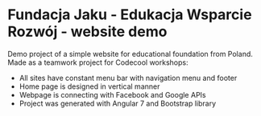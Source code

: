 # Fundacja Jaku - Edukacja Wsparcie Rozwój - website demo

Demo project of a simple website for educational foundation from Poland. 
Made as a teamwork project for Codecool workshops:

- All sites have constant menu bar with navigation menu and footer
- Home page is designed in vertical manner
- Webpage is connecting with Facebook and Google APIs
- Project was generated with Angular 7 and Bootstrap library

